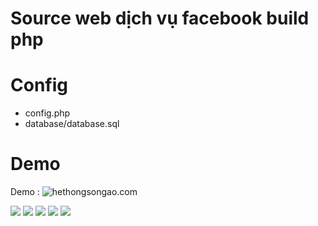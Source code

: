 # Source web dịch vụ facebook build php


# Config 
- config.php
- database/database.sql


# Demo
Demo : ![hethongsongao.com](https://imgur.com/a/UAzwxoq) 

![](https://i.imgur.com/7IJPBTC.png)
![](https://i.imgur.com/QfBYY6o.png)
![](https://i.imgur.com/1zTICyk.png)
![](https://i.imgur.com/u1rcx5O.png)
![](https://i.imgur.com/oMRDc4P.png)
